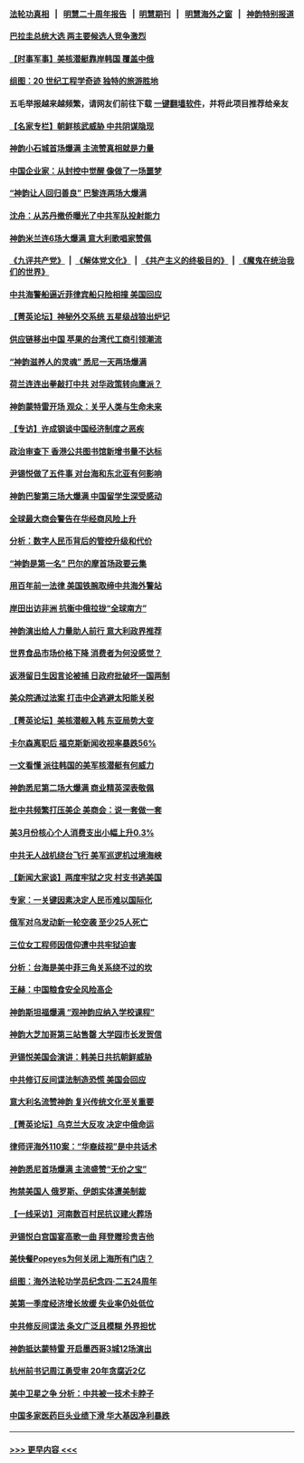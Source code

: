 #### [法轮功真相](https://github.com/gfw-breaker/truth/blob/master/README.md?t=0) &nbsp;&nbsp;|&nbsp;&nbsp; [明慧二十周年报告](https://github.com/gfw-breaker/mh-reports/blob/master/README.md?t=0) &nbsp;&nbsp;|&nbsp;&nbsp;[明慧期刊](https://github.com/gfw-breaker/mh-qikan) &nbsp;&nbsp;|&nbsp;&nbsp; [明慧海外之窗](https://github.com/gfw-breaker/mh-news/blob/master/README.md?t=0) &nbsp;&nbsp;|&nbsp;&nbsp; [神韵特别报道](https://github.com/gfw-breaker/mh-news/blob/master/shenyun.md?t=0)
#### [巴拉圭总统大选 两主要候选人竞争激烈](../pages/nf4514/n13985230.md?t=05010343) 
#### [【时事军事】美核潜艇靠岸韩国 覆盖中俄](../pages/nf4514/n13984911.md?t=05010343) 
#### [组图：20 世纪工程学奇迹 独特的旅游胜地](../pages/nf4514/n13984502.md?t=05010343) 
#### 五毛举报越来越频繁，请网友们前往下载 [一键翻墙软件](https://github.com/gfw-breaker/ssr-accounts)，并将此项目推荐给亲友
#### [【名家专栏】朝鲜核武威胁 中共阴谋隐现](../pages/nf4514/n13982150.md?t=05010343) 
#### [神韵小石城首场爆满 主流赞真相就是力量](../pages/nf4514/n13985079.md?t=05010343) 
#### [中国企业家：从封控中觉醒 像做了一场噩梦](../pages/nf4514/n13984735.md?t=05010343) 
#### [“神韵让人回归善良” 巴黎连两场大爆满](../pages/nf4514/n13985027.md?t=05010343) 
#### [沈舟：从苏丹撤侨曝光了中共军队投射能力](../pages/nf4514/n13984789.md?t=05010343) 
#### [神韵米兰连6场大爆满 意大利歌唱家赞佩](../pages/nf4514/n13984978.md?t=05010343) 
#### [《九评共产党》](https://github.com/begood0513/9ping.md/blob/master/README.md) &nbsp;|&nbsp; [《解体党文化》](../../../../jtdwh.md/blob/master/README.md)  &nbsp;|&nbsp; [《共产主义的终极目的》](../../../../gczydzjmd.md/blob/master/README.md) &nbsp;|&nbsp; [《魔鬼在统治我们的世界》](../../../../mgztzwmdsj.md/blob/master/README.md) 
#### [中共海警船逼近菲律宾船只险相撞 美国回应](../pages/nf4514/n13984673.md?t=05010343) 
#### [【菁英论坛】神秘外交系统 五星级战狼出炉记](../pages/nf4514/n13984619.md?t=05010343) 
#### [供应链移出中国 苹果的台湾代工商引领潮流](../pages/nf4514/n13984630.md?t=05010343) 
#### [“神韵滋养人的灵魂” 悉尼一天两场爆满](../pages/nf4514/n13984648.md?t=05010343) 
#### [荷兰连连出拳敲打中共 对华政策转向鹰派？](../pages/nf4514/n13983844.md?t=05010343) 
#### [神韵蒙特雷开场 观众：关乎人类与生命未来](../pages/nf4514/n13984599.md?t=05010343) 
#### [【专访】许成钢谈中国经济制度之恶疾](../pages/nf4514/n13983976.md?t=05010343) 
#### [政治审查下 香港公共图书馆新增书量不达标](../pages/nf4514/n13984528.md?t=05010343) 
#### [尹锡悦做了五件事 对台海和东北亚有何影响](../pages/nf4514/n13983929.md?t=05010343) 
#### [神韵巴黎第三场大爆满 中国留学生深受感动](../pages/nf4514/n13984396.md?t=05010343) 
#### [全球最大商会警告在华经商风险上升](../pages/nf4514/n13984050.md?t=05010343) 
#### [分析：数字人民币背后的管控升级和代价](../pages/nf4514/n13984387.md?t=05010343) 
#### [“神韵是第一名” 巴尔的摩首场政要云集](../pages/nf4514/n13984455.md?t=05010343) 
#### [用百年前一法律 美国铁腕取缔中共海外警站](../pages/nf4514/n13984014.md?t=05010343) 
#### [岸田出访非洲 抗衡中俄拉拢“全球南方”](../pages/nf4514/n13983932.md?t=05010343) 
#### [神韵演出给人力量助人前行 意大利政界推荐](../pages/nf4514/n13984330.md?t=05010343) 
#### [世界食品市场价格下降 消费者为何没感觉？](../pages/nf4514/n13984051.md?t=05010343) 
#### [返港留日生因言论被捕 日政府批破坏一国两制](../pages/nf4514/n13984109.md?t=05010343) 
#### [美众院通过法案 打击中企逃避太阳能关税](../pages/nf4514/n13983860.md?t=05010343) 
#### [【菁英论坛】美核潜舰入韩 东亚局势大变](../pages/nf4514/n13984009.md?t=05010343) 
#### [卡尔森离职后 福克斯新闻收视率暴跌56%](../pages/nf4514/n13983933.md?t=05010343) 
#### [一文看懂 派往韩国的美军核潜艇有何威力](../pages/nf4514/n13983325.md?t=05010343) 
#### [神韵悉尼第二场大爆满 商业精英深表敬佩](../pages/nf4514/n13983985.md?t=05010343) 
#### [批中共频繁打压美企 美商会：说一套做一套](../pages/nf4514/n13983961.md?t=05010343) 
#### [美3月份核心个人消费支出小幅上升0.3%](../pages/nf4514/n13983937.md?t=05010343) 
#### [中共无人战机绕台飞行 美军巡逻机过境海峡](../pages/nf4514/n13983779.md?t=05010343) 
#### [【新闻大家谈】两度牢狱之灾 村支书逃美国](../pages/nf4514/n13983854.md?t=05010343) 
#### [专家：一关键因素决定人民币难以国际化](../pages/nf4514/n13983612.md?t=05010343) 
#### [俄军对乌发动新一轮空袭 至少25人死亡](../pages/nf4514/n13983643.md?t=05010343) 
#### [三位女工程师因信仰遭中共牢狱迫害](../pages/nf4514/n13982891.md?t=05010343) 
#### [分析：台海是美中菲三角关系绕不过的坎](../pages/nf4514/n13981817.md?t=05010343) 
#### [王赫：中国粮食安全风险高企](../pages/nf4514/n13983428.md?t=05010343) 
#### [神韵斯坦福爆满 “观神韵应纳入学校课程”](../pages/nf4514/n13983719.md?t=05010343) 
#### [神韵大芝加哥第三站售罄 大学园市长发贺信](../pages/nf4514/n13983521.md?t=05010343) 
#### [尹锡悦美国会演讲：韩美日共抗朝鲜威胁](../pages/nf4514/n13983331.md?t=05010343) 
#### [中共修订反间谍法制造恐慌 美国会回应](../pages/nf4514/n13983122.md?t=05010343) 
#### [意大利名流赞神韵 复兴传统文化至关重要](../pages/nf4514/n13983503.md?t=05010343) 
#### [【菁英论坛】乌克兰大反攻 决定中俄命运](../pages/nf4514/n13983119.md?t=05010343) 
#### [律师评海外110案：“华裔歧视”是中共话术](../pages/nf4514/n13982340.md?t=05010343) 
#### [神韵悉尼首场爆满 主流盛赞“无价之宝”](../pages/nf4514/n13983153.md?t=05010343) 
#### [拘禁美国人 俄罗斯、伊朗实体遭美制裁](../pages/nf4514/n13983040.md?t=05010343) 
#### [【一线采访】河南数百村民抗议建火葬场](../pages/nf4514/n13983017.md?t=05010343) 
#### [尹锡悦白宫国宴高歌一曲 拜登赠珍贵吉他](../pages/nf4514/n13982952.md?t=05010343) 
#### [美快餐Popeyes为何关闭上海所有门店？](../pages/nf4514/n13982948.md?t=05010343) 
#### [组图：海外法轮功学员纪念四‧二五24周年](../pages/nf4514/n13979790.md?t=05010343) 
#### [美第一季度经济增长放缓 失业率仍处低位](../pages/nf4514/n13982889.md?t=05010343) 
#### [中共修反间谍法 条文广泛且模糊 外界担忧](../pages/nf4514/n13982736.md?t=05010343) 
#### [神韵抵达蒙特雷 开启墨西哥3城12场演出](../pages/nf4514/n13982803.md?t=05010343) 
#### [杭州前书记周江勇受审 20年贪腐近2亿](../pages/nf4514/n13982754.md?t=05010343) 
#### [美中卫星之争 分析：中共被一技术卡脖子](../pages/nf4514/n13982523.md?t=05010343) 
#### [中国多家医药巨头业绩下滑 华大基因净利暴跌](../pages/nf4514/n13982355.md?t=05010343) 

----
#### [ >>> 更早内容 <<< ](../indexes/nf4514-earlier.md)
